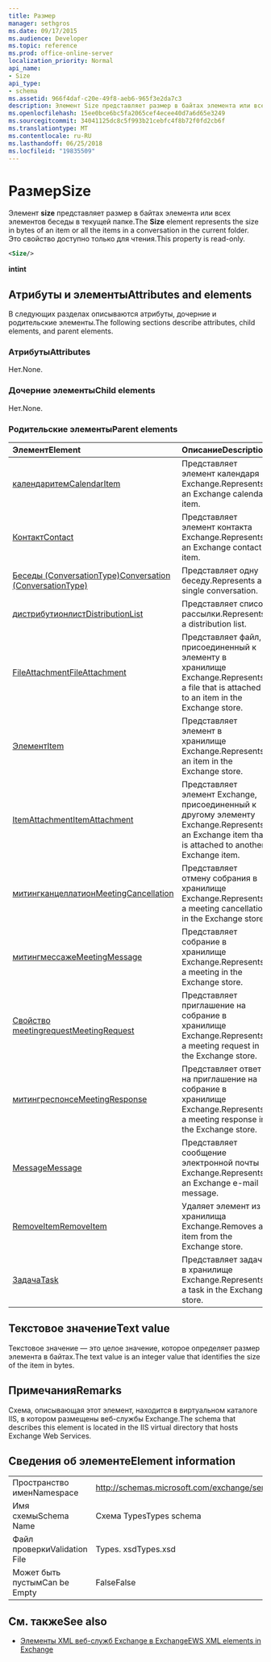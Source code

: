 ```yaml
---
title: Размер
manager: sethgros
ms.date: 09/17/2015
ms.audience: Developer
ms.topic: reference
ms.prod: office-online-server
localization_priority: Normal
api_name:
- Size
api_type:
- schema
ms.assetid: 966f4daf-c20e-49f8-aeb6-965f3e2da7c3
description: Элемент Size представляет размер в байтах элемента или всех элементов беседы в текущей папке. Это свойство доступно только для чтения.
ms.openlocfilehash: 15ee0bce6bc5fa2065cef4ecee40d7a6d65e3249
ms.sourcegitcommit: 34041125dc8c5f993b21cebfc4f8b72f0fd2cb6f
ms.translationtype: MT
ms.contentlocale: ru-RU
ms.lasthandoff: 06/25/2018
ms.locfileid: "19835509"
---
```

# <a name="size"></a><span data-ttu-id="f5273-104">Размер</span><span class="sxs-lookup"><span data-stu-id="f5273-104">Size</span></span>

<span data-ttu-id="f5273-105">Элемент **size** представляет размер в байтах элемента или всех элементов беседы в текущей папке.</span><span class="sxs-lookup"><span data-stu-id="f5273-105">The **Size** element represents the size in bytes of an item or all the items in a conversation in the current folder.</span></span> <span data-ttu-id="f5273-106">Это свойство доступно только для чтения.</span><span class="sxs-lookup"><span data-stu-id="f5273-106">This property is read-only.</span></span> 
  
```XML
<Size/>
```

 <span data-ttu-id="f5273-107">**int**</span><span class="sxs-lookup"><span data-stu-id="f5273-107">**int**</span></span>
## <a name="attributes-and-elements"></a><span data-ttu-id="f5273-108">Атрибуты и элементы</span><span class="sxs-lookup"><span data-stu-id="f5273-108">Attributes and elements</span></span>

<span data-ttu-id="f5273-109">В следующих разделах описываются атрибуты, дочерние и родительские элементы.</span><span class="sxs-lookup"><span data-stu-id="f5273-109">The following sections describe attributes, child elements, and parent elements.</span></span>
  
### <a name="attributes"></a><span data-ttu-id="f5273-110">Атрибуты</span><span class="sxs-lookup"><span data-stu-id="f5273-110">Attributes</span></span>

<span data-ttu-id="f5273-111">Нет.</span><span class="sxs-lookup"><span data-stu-id="f5273-111">None.</span></span>
  
### <a name="child-elements"></a><span data-ttu-id="f5273-112">Дочерние элементы</span><span class="sxs-lookup"><span data-stu-id="f5273-112">Child elements</span></span>

<span data-ttu-id="f5273-113">Нет.</span><span class="sxs-lookup"><span data-stu-id="f5273-113">None.</span></span>
  
### <a name="parent-elements"></a><span data-ttu-id="f5273-114">Родительские элементы</span><span class="sxs-lookup"><span data-stu-id="f5273-114">Parent elements</span></span>

|<span data-ttu-id="f5273-115">**Элемент**</span><span class="sxs-lookup"><span data-stu-id="f5273-115">**Element**</span></span>|<span data-ttu-id="f5273-116">**Описание**</span><span class="sxs-lookup"><span data-stu-id="f5273-116">**Description**</span></span>|
|:-----|:-----|
|[<span data-ttu-id="f5273-117">календаритем</span><span class="sxs-lookup"><span data-stu-id="f5273-117">CalendarItem</span></span>](calendaritem.md) <br/> |<span data-ttu-id="f5273-118">Представляет элемент календаря Exchange.</span><span class="sxs-lookup"><span data-stu-id="f5273-118">Represents an Exchange calendar item.</span></span>  <br/> |
|[<span data-ttu-id="f5273-119">Контакт</span><span class="sxs-lookup"><span data-stu-id="f5273-119">Contact</span></span>](contact.md) <br/> |<span data-ttu-id="f5273-120">Представляет элемент контакта Exchange.</span><span class="sxs-lookup"><span data-stu-id="f5273-120">Represents an Exchange contact item.</span></span>  <br/> |
|[<span data-ttu-id="f5273-121">Беседы (ConversationType)</span><span class="sxs-lookup"><span data-stu-id="f5273-121">Conversation (ConversationType)</span></span>](conversation-conversationtype.md) <br/> |<span data-ttu-id="f5273-122">Представляет одну беседу.</span><span class="sxs-lookup"><span data-stu-id="f5273-122">Represents a single conversation.</span></span>  <br/> |
|[<span data-ttu-id="f5273-123">дистрибутионлист</span><span class="sxs-lookup"><span data-stu-id="f5273-123">DistributionList</span></span>](distributionlist.md) <br/> |<span data-ttu-id="f5273-124">Представляет список рассылки.</span><span class="sxs-lookup"><span data-stu-id="f5273-124">Represents a distribution list.</span></span>  <br/> |
|[<span data-ttu-id="f5273-125">FileAttachment</span><span class="sxs-lookup"><span data-stu-id="f5273-125">FileAttachment</span></span>](fileattachment.md) <br/> |<span data-ttu-id="f5273-126">Представляет файл, присоединенный к элементу в хранилище Exchange.</span><span class="sxs-lookup"><span data-stu-id="f5273-126">Represents a file that is attached to an item in the Exchange store.</span></span>  <br/> |
|[<span data-ttu-id="f5273-127">Элемент</span><span class="sxs-lookup"><span data-stu-id="f5273-127">Item</span></span>](item.md) <br/> |<span data-ttu-id="f5273-128">Представляет элемент в хранилище Exchange.</span><span class="sxs-lookup"><span data-stu-id="f5273-128">Represents an item in the Exchange store.</span></span>  <br/> |
|[<span data-ttu-id="f5273-129">ItemAttachment</span><span class="sxs-lookup"><span data-stu-id="f5273-129">ItemAttachment</span></span>](itemattachment.md) <br/> |<span data-ttu-id="f5273-130">Представляет элемент Exchange, присоединенный к другому элементу Exchange.</span><span class="sxs-lookup"><span data-stu-id="f5273-130">Represents an Exchange item that is attached to another Exchange item.</span></span>  <br/> |
|[<span data-ttu-id="f5273-131">митингканцеллатион</span><span class="sxs-lookup"><span data-stu-id="f5273-131">MeetingCancellation</span></span>](meetingcancellation.md) <br/> |<span data-ttu-id="f5273-132">Представляет отмену собрания в хранилище Exchange.</span><span class="sxs-lookup"><span data-stu-id="f5273-132">Represents a meeting cancellation in the Exchange store.</span></span>  <br/> |
|[<span data-ttu-id="f5273-133">митингмессаже</span><span class="sxs-lookup"><span data-stu-id="f5273-133">MeetingMessage</span></span>](meetingmessage.md) <br/> |<span data-ttu-id="f5273-134">Представляет собрание в хранилище Exchange.</span><span class="sxs-lookup"><span data-stu-id="f5273-134">Represents a meeting in the Exchange store.</span></span>  <br/> |
|[<span data-ttu-id="f5273-135">Свойство meetingrequest</span><span class="sxs-lookup"><span data-stu-id="f5273-135">MeetingRequest</span></span>](meetingrequest.md) <br/> |<span data-ttu-id="f5273-136">Представляет приглашение на собрание в хранилище Exchange.</span><span class="sxs-lookup"><span data-stu-id="f5273-136">Represents a meeting request in the Exchange store.</span></span>  <br/> |
|[<span data-ttu-id="f5273-137">митингреспонсе</span><span class="sxs-lookup"><span data-stu-id="f5273-137">MeetingResponse</span></span>](meetingresponse.md) <br/> |<span data-ttu-id="f5273-138">Представляет ответ на приглашение на собрание в хранилище Exchange.</span><span class="sxs-lookup"><span data-stu-id="f5273-138">Represents a meeting response in the Exchange store.</span></span>  <br/> |
|[<span data-ttu-id="f5273-139">Message</span><span class="sxs-lookup"><span data-stu-id="f5273-139">Message</span></span>](message-ex15websvcsotherref.md) <br/> |<span data-ttu-id="f5273-140">Представляет сообщение электронной почты Exchange.</span><span class="sxs-lookup"><span data-stu-id="f5273-140">Represents an Exchange e-mail message.</span></span>  <br/> |
|[<span data-ttu-id="f5273-141">RemoveItem</span><span class="sxs-lookup"><span data-stu-id="f5273-141">RemoveItem</span></span>](removeitem.md) <br/> |<span data-ttu-id="f5273-142">Удаляет элемент из хранилища Exchange.</span><span class="sxs-lookup"><span data-stu-id="f5273-142">Removes an item from the Exchange store.</span></span>  <br/> |
|[<span data-ttu-id="f5273-143">Задача</span><span class="sxs-lookup"><span data-stu-id="f5273-143">Task</span></span>](task.md) <br/> |<span data-ttu-id="f5273-144">Представляет задачу в хранилище Exchange.</span><span class="sxs-lookup"><span data-stu-id="f5273-144">Represents a task in the Exchange store.</span></span>  <br/> |
   
## <a name="text-value"></a><span data-ttu-id="f5273-145">Текстовое значение</span><span class="sxs-lookup"><span data-stu-id="f5273-145">Text value</span></span>

<span data-ttu-id="f5273-146">Текстовое значение — это целое значение, которое определяет размер элемента в байтах.</span><span class="sxs-lookup"><span data-stu-id="f5273-146">The text value is an integer value that identifies the size of the item in bytes.</span></span>
  
## <a name="remarks"></a><span data-ttu-id="f5273-147">Примечания</span><span class="sxs-lookup"><span data-stu-id="f5273-147">Remarks</span></span>

<span data-ttu-id="f5273-148">Схема, описывающая этот элемент, находится в виртуальном каталоге IIS, в котором размещены веб-службы Exchange.</span><span class="sxs-lookup"><span data-stu-id="f5273-148">The schema that describes this element is located in the IIS virtual directory that hosts Exchange Web Services.</span></span>
  
## <a name="element-information"></a><span data-ttu-id="f5273-149">Сведения об элементе</span><span class="sxs-lookup"><span data-stu-id="f5273-149">Element information</span></span>

|||
|:-----|:-----|
|<span data-ttu-id="f5273-150">Пространство имен</span><span class="sxs-lookup"><span data-stu-id="f5273-150">Namespace</span></span>  <br/> |http://schemas.microsoft.com/exchange/services/2006/types  <br/> |
|<span data-ttu-id="f5273-151">Имя схемы</span><span class="sxs-lookup"><span data-stu-id="f5273-151">Schema Name</span></span>  <br/> |<span data-ttu-id="f5273-152">Схема Types</span><span class="sxs-lookup"><span data-stu-id="f5273-152">Types schema</span></span>  <br/> |
|<span data-ttu-id="f5273-153">Файл проверки</span><span class="sxs-lookup"><span data-stu-id="f5273-153">Validation File</span></span>  <br/> |<span data-ttu-id="f5273-154">Types. xsd</span><span class="sxs-lookup"><span data-stu-id="f5273-154">Types.xsd</span></span>  <br/> |
|<span data-ttu-id="f5273-155">Может быть пустым</span><span class="sxs-lookup"><span data-stu-id="f5273-155">Can be Empty</span></span>  <br/> |<span data-ttu-id="f5273-156">False</span><span class="sxs-lookup"><span data-stu-id="f5273-156">False</span></span>  <br/> |
   
## <a name="see-also"></a><span data-ttu-id="f5273-157">См. также</span><span class="sxs-lookup"><span data-stu-id="f5273-157">See also</span></span>



- [<span data-ttu-id="f5273-158">Элементы XML веб-служб Exchange в Exchange</span><span class="sxs-lookup"><span data-stu-id="f5273-158">EWS XML elements in Exchange</span></span>](ews-xml-elements-in-exchange.md)

